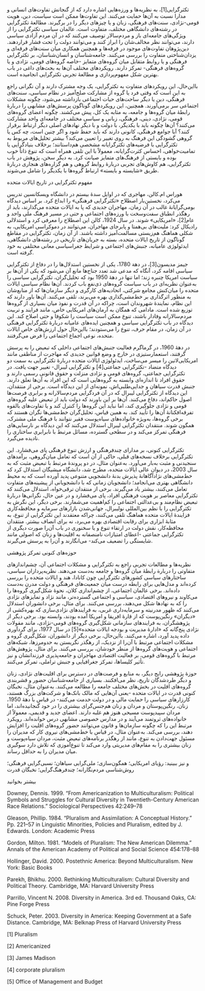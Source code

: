   تکثرگرایی[1]، به نظریه‌ها و ورزه‌هایی اشاره دارد که از گنجانش تفاوت‌های انسانی و مدارا نسبت به آن‌ها حمایت می‌کنند. این تفاوت‌ها ممکن است سیاست، دین، هویت قومی-نژادی، سنت‌های فرهنگی، زبان و یا چیزهای دیگر را در برگیرند. مطالعۀ تکثرگرایی در رشته‌های دانشگاهی مختلف، متفاوت است. عالمان سیاسی تکثرگرایی را از ویژگی‌های جامعه‌ای باز و مردم‌سالار توصیف می‌کنند که در آن مردم آزادی سیاسی دارند، می‌توانند نظر مخالف‌شان را ابراز کنند و می‌توانند دولت را تحت فشار قراردهند. دین‌پژوهان تفاوت‌های موجود در فرقه‌ها و همچنین همکاری میان سنت‌های فرقه‌ای و یزدان‌شناختی متفاوت را بررسی می‌کنند. جامعه‌شناسان و انسان‌شناسان، بر تکثرگرایی فرهنگی و یا روابط متقابل میان گروه‌های متمایز -خاصه گروه‌های قومی، نژادی و یا گروه‌های فرهنگی- تمرکز دارند. رویکردهای مختلف آن‌ها به بحث‌های داغی در باب بهترین شکل مفهوم‌پردازی و مطالعۀ تجربی تکثرگرایی انجامیده است.

بااین‌حال، این رویکردهای متفاوت به تکثرگرایی، یک وجه مشترک دارند و آن نگرانی راجع به این است که وقتی فرد یا گروه از مشارکت صلح‌آمیز در نظام سیاسی، سنت‌های فرهنگی، دین یا دیگر ساحت‌های حیات اجتماعی بازداشته می‌شود، چگونه مشکلات اجتماعی سر برمی‌آورند. همچنین، این رویکردهای گوناگون پرسش‌های مشابهی را دربارۀ رابطۀ میان گروه‌ها و جامعه، به‌ مثابه یک کل، پیش می‌کشند. چگونه اعضای گروه‌های قومی، نژادی، دینی، فرهنگی، زبانی و سیاسی مختلف در جامعه‌ای واحد مشارکت می‌کنند؟ آن‌ها چگونه باید با یکدیگر، با دولت و با دیگر نهادهای اصلی دیگر ارتباط برقرار کنند؟ آیا جوامع فرهنگی، کانونی دارند که باید حفظ شود و اگر چنین است، چه کس یا گروهی گشودگی این فرهنگ به روی تغییر را تعیین می‌کند؟ بیشتر تحلیل‌های مربوط به تکثرگرایی با فرضیه‌های تکثرگرایانه مشخصی هم‌داستانند؛ برخلاف بنیادگرایی یا تمامیت‌خواهی، احساس کثرت‌گرایانه، معمولاً با این تلقی همراه است که تنوع ذاتاً خوب بوده و بایستی از فرهنگ‌های متمایز صیانت کرد. به دیگر سخن، پژوهش در باب تکثرگرایی، هم کاوش‌های تجربی دربارۀ روابط گروهی و هم گزاره‌های هنجاری دربارۀ طریق «شایسته و بایسته» ارتباط گروه‌ها با یکدیگر را شامل می‌شوند.

مفهوم تکثرگرایی در تاریخ ایالات متحده

هوراس ام.کالن، مهاجری که در اوایل سدۀ بیستم در دانشگاه ویسکانسین تدریس می‌کرد، نخستین‌بار اصطلاح «تکثرگرایی فرهنگی» را ابداع کرد. بر اساس دیدگاه بومی‌گرایانۀ غالب در آن زمان، مهاجران جدیدی که پا به ایالات متحده می‌گذارند، باید از رهگذر انطباق سفت‌وسخت با ورزه‌های اجتماعی و حتی در مسیر فرهنگ ملی واحد و عام[2]، «امریکایی» شوند. در سال 1924، کالن این اصطلاح را معرفی کرد و استدلالی رادیکال کرد: ملیت‌های بی‌همتا و پابرجای مهاجران، می‌توانند در دموکراسی امریکایی، به شکلی هماهنگ هم‌زیستی مسالمت‌آمیز داشته باشند. از آن زمان، تکثرگرایی در مقاطع گوناگون از تاریخ ایالات متحده، بسته به جریان‌های تاریخی در رشته‌های دانشگاهی، ایدئولوژی عامیانه، جنبش‌های اجتماعی و شرایط جغراسیاسی معانی مختلفی به خود گرفته است.

جیمز مدیسون[3]، در دهة 1780، یکی از نخستین استدلال‌ها را در دفاع از تکثرگرایی سیاسی اقامه کرد، آنگاه که مدعی شد تعدد جناح‌ها مانع آن می‌شود که یکی از آن‌ها بر سیاست امریکا چنبره زند؛ اما تنها در دهۀ 1950 بود که تحلیل‌گران، تکثرگرایی سیاسی را به‌عنوان نظریه‌ای در باب سیاست گروه‌های ذی‌نفع باب کردند. آن‌ها نظام سیاسی ایالات متحده را میان‌کنش مجامع شرکتی، اتحادیه‌های کارگری و دیگر سازمان‌ها که از منابع‌شان به منظور اثرگذاری بر خط‌مشی‌گذاری بهره می‌برند، تلقی می‌کنند. آن‌ها باور دارند که این نظام، نمایندۀ شهروندان است، چراکه در آن قدرت و نفوذ میان بسیاری از گروه‌ها توزیع شده است. مادامی که همگان به آرمان‌های امریکایی خاص، مانند فرایند و تربیت مردم‌سالارانه وفادار باشند، تنوع ممکن است سیاست را شکوفا و حتی اصلاح کند. این دیدگاه در باب تکثرگرایی سیاسی و همچنین ایده‌های عامیانه دربارۀ تکثرگرایی فرهنگی در آن زمان، در مقام حرف، تنوع را می‌ستودند؛ بااین‌حال حول ارزش‌های خاص ایالات متحده، نوعی اجماع اجتماعی را فرض می‌گرفتند.

در دهۀ 1960، در گرماگرم فعالیت جنبش‌های اجتماعی داخلی که تبعیض را به پرسش گرفتند، استعمارستیزی در خارج و وضع قوانین جدیدی که مهاجرت از مناطقی مانند امریکایی‌لاتین را میسر می‌ساخت، ایدئولوژی ایالات متحده دربارۀ تکثرگرایی به سمت دو دیدگاه متضاد -تکثرگرایی جماعتی[4] و تکثرگرایی لیبرال- تغییر جهت یافت. در تکثرگرایی جماعتی، گروه‌های قومی و نژادی منزلت و حقوق قانونی رسمی دارند و حقوق افراد تا اندازه‌ای وابسته به گروه‌هایی است که این افراد به آن‌ها تعلق دارند. جنبش قدرت سیاهان و جدایی‌طلبی‌اش، نمونه‌ای از این دیدگاه است. برخی از منتقدان، این دیدگاه از تکثرگرایی لیبرال که در آن فردگرایی مردم‌سالارانه و برابری فرصت‌ها اصول حاکم‌اند، دفاع می‌کنند. آن‌ها بر این باورند که دولت باید از تبعیض علیه گروه‌های قومی و نژادی جلوگیری کند، اما نباید این گروه‌ها را کنترل کند و یا تفاوت‌های بالقوه تفرقه‌افکنانۀ آن‌ها را تأیید کند. به همین قیاس، تحلیل‌گران خط‌مشی‌ها نگران هستند که برخی گروه‌ها، به‌ویژه خانواده‌های سیاه‌پوست فقیر نتوانند با فرهنگ ملی مشترک، همگون شوند. منتقدان تکثرگرایی لیبرال استدلال می‌کنند که این دیدگاه بر نارسایی‌های فرهنگی تمرکز می‌کند و در سطحی گسترده، مسائل مرتبط با نابرابری ساختاری را نادیده می‌گیرد.

 تکثرگرایی کنونی، بر مدارای چندفرهنگی و ارزش تنوع فرهنگی پای می‌فشارد. این تکثرگرایی برخلاف نسخه‌های قبلی، حاکی از آن است که تعامل میان‌گروهی، برآمدهای سنجیدنی و مثبت به‌بار می‌آورد. به‌عنوان مثال، در دو پروندۀ مرتبط با تبعیض مثبت که به سال 2003، در دیوان عالی ایالات متحده، مطرح شد، دانشگاه میشیگان استدلال کرد که خط‌مشی‌های نژادآگاهانۀ پذیرش بدنۀ دانشجویی متنوعی پدید آورده است که به محیط دانشگاهی بهتری می‌انجامد؛ دانشجویان زمانی که با دانشجویانی از پیشینه‌های متفاوت تعامل می‌کنند، بیشتر یاد می‌گیرند. برخی از منتقدان ترقی‌خواه، استدلال می‌کنند که تکثرگرایی معاصر بر هویت فرهنگی افراد، پای می‌فشارد و در عین حال، نگرانی‌ها دربارۀ تبعیض نظام‌مند و بی‌عدالتی اجتماعی را کم‌اهمیت می‌شمارند. برخی دیگر، این نگرش به تکثرگرایی را با نظم بین‌المللی نولیبرال، جهانی‌شدن بازارهای سرمایه و محافظه‌کاری فزایندۀ ایالات متحده هماهنگ تلقی می‌کنند، چراکه معتقدند این تکثرگرایی از تنوع، به مثابۀ ابزاری برای رقابت اقتصادی بهره می‌برد، نه برای انصاف بیشتر. منتقدان محافظه‌کار، نقش دولت در ارتقاء تنوع و یا سخنوری در باب آن‌را صورت دیگری از تکثرگرایی جماعتی -اعطای امتیازات نامنصفانه به اقلیت‌ها و زنان که اصولی مانند شایستگی را تضعیف می‌کند- می‌انگارند و آن‌را به پرسش می‌گیرند.

حوزه‌های کنونی تمرکز پژوهشی

 نظریه‌ها و مطالعات تجربی راجع به تکثرگرایی و مشکلات اجتماعی آن، چشم‌اندازهای متفاوتی را دربارة رابطۀ میان گروه‌ها و جامعه به‌دست می‌دهند. نظریه‌پردازان سیاسی، ساختارهای سیاسی کشورهای تکثرگرایی چون کانادا، هند و ایالات متحده را بررسی کرده‌اند و مدل‌هایی برای رابطه درست میان جمعیت‌های فرهنگی و دولت مدرن به‌دست داده‌اند. برخی عالمان اجتماعی، از چشم‌اندازی کلان، نحوۀ شکل‌گیری گروه‌ها را می‌کاوند و نیروهای اقتصادی، سیاسی و اجتماعی گسترده‌تر، مانند نژاد و تمایزهای نژادی را که به نهادها شکل می‌دهند، بررسی می‌کنند. برای مثال، برخی دانشوران استدلال می‌کنند که ظهور مدرنیته و سرمایه‌داری غربی، به فرایندهای نژادی‌سازی که بهره‌کشی از «دیگران» رنگین‌پوست که از قارۀ افریقا و امریکا آمده بودند، وابسته بود. برخی دیگر از پژوهشگران، به فرایندهای سازمانی شکل‌گیری گروه‌های قومی-نژادی، مانند مقولات نژادی پنج‌گانه که «ادارۀ مدیریت و بودجه ایالات متحده»[5] در سال 1977، برای گردآوری داده پدید آورد، اشاره می‌کنند. بااین‌حال، برخی دیگر از دانشوران، شکل‌گیری گروه و مشکلات اجتماعی مرتبط با آن‌را از نزدیک، از رهگذر نگریستن به حدومرزها، شبکه‌های اجتماعی و هویت‌های گروه‌ها از منظر خودشان، بررسی می‌کنند. برای مثال، پژوهش‌های مرتبط با گروه‌های قومی، بر فعالیت اقتصادی مهاجران و جامعه‌پذیری فرزندانشان و نیز تأثیر کلیساها، تمرکز جغرافیایی و جنبش تراملی، تمرکز می‌کنند. 

حوزۀ پژوهشی رایج دیگر، به منابع و فرصت‌های در دسترس برای اقلیت‌های نژادی، زنان و دیگر طردشدگان تاریخ، نظر می‌افکنند. بسیاری از جامعه‌شناسان حضور و قشربندی گروه‌های اقلیت در بخش‌های مختلف جامعه را مطالعه می‌کنند. به‌عنوان مثال، نخبگان کنونی قدرت در ایالات متحده -یعنی آن‌هایی که مالک بانک‌ها و شرکت‌های بزرگ هستند، کارزارهای سیاسی را حمایت مالی و در دولت خدمت می‌کنند- در قیاس با دهۀ 1950، زنان، رنگین‌پوستان و مردان و زنان هم‌جنس‌گرای بیشتری را در خود گنجانیده‌اند، اما مردان سپیدپوست مسیحی هنوز هم غلبه دارند. اعضای جدید و قدیمی، معمولاً از خانواده‌های ثروتمند می‌آیند و در مدارس خصوصی مشابهی درس خوانده‌اند. رویکرد مرتبط این را که چگونه سازمان‌ها و قانون می‌توانند حضور گروه‌های اقلیت را افزایش دهند، بررسی می‌کند. به‌عنوان مثال، در قیاس با خط‌مشی‌های نیروی کار که مدیران را مسئول جهت‌دادن به تنوع، مانند از رهگذر برنامه‌های تبعیض مثبت، مردان سیاه‌پوست و زنان بیشتری را به مقام‌های مدیریتی وارد می‌کند تا تنوع‌آموزی که تلاش دارد سوگیری میان مدیران را به حداقل رساند.

و نیز ببینید: رؤیای امریکایی؛ همگون‌سازی؛ ملی‌گرایی سیاهان؛ نسبی‌گرایی فرهنگی؛ روش‌شناسی مردم‌نگارانه؛ چندفرهنگ‌گرایی؛ نخبگان قدرت

بیشتر بخوانید

Downey, Dennis. 1999. “From Americanization to Multiculturalism: Political Symbols and Struggles for Cultural Diversity in Twentieth-Century American Race Relations.” Sociological Perspectives 42:249–78

Gleason, Phillip. 1984. “Pluralism and Assimilation: A Conceptual History.” Pp. 221–57 in Linguistic Minorities, Policies and Pluralism, edited by J. Edwards. London: Academic Press

Gordon, Milton. 1981. “Models of Pluralism: The New American Dilemma.” Annals of the American Academy of Political and Social Science 454:178–88

Hollinger, David. 2000. Postethnic America: Beyond Multiculturalism. New York: Basic Books

Parekh, Bhikhu. 2000. Rethinking Multiculturalism: Cultural Diversity and Political Theory. Cambridge, MA: Harvard University Press

Parrillo, Vincent N. 2008. Diversity in America. 3rd ed. Thousand Oaks, CA: Pine Forge Press

Schuck, Peter. 2003. Diversity in America: Keeping Government at a Safe Distance. Cambridge, MA: Belknap Press of Harvard University Press

 [1] Pluralism

[2] Americanized

[3] James Madison

[4] corporate pluralism

 [5] Office of Management and Budget 

 

 

 